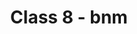 ---
layout: quiz
title: "Class 8 - bnm" # Change to your new quiz title
class: 8
subject: 'math' # IMPORTANT: Use the 'slug' from subjects.yml
chapter: 1
featured: true # Set 'true' for only ONE quiz per class to feature it
difficulty: "Medium"   # (e.g., आसान, मध्यम, कठिन)
questions_count: 10   # The total number of questions in this quiz
published: false 

# Add your new questions below
questions:
  - question: "बल का SI मात्रक क्या है?"
    options:
      - "वॉट"
      - "जूल"
      - "न्यूटन"
    answer: "न्यूटन"
    explanation: "बल को मापने के लिए मानक अंतर्राष्ट्रीय (SI) इकाई न्यूटन है।"
  - question: "प्रकाश संश्लेषण के लिए कौन सी गैस आवश्यक है?"
    options:
      - "ऑक्सीजन"
      - "कार्बन डाइआक्साइड"
      - "नाइट्रोजन"
    answer: "कार्बन डाइआक्साइड"
    explanation: "पौधे प्रकाश संश्लेषण के दौरान ऊर्जा बनाने के लिए कार्बन डाइऑक्साइड का उपयोग करते हैं।"
---